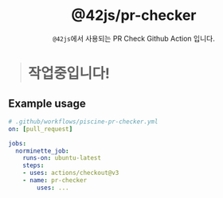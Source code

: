 <div align="center">
  <h1>@42js/pr-checker</h1>
  <p><code>@42js</code>에서 사용되는 PR Check Github Action 입니다.</p>
</div>

> # 작업중입니다!

## Example usage

```yaml
# .github/workflows/piscine-pr-checker.yml
on: [pull_request]

jobs:
  norminette_job:
    runs-on: ubuntu-latest
    steps:
    - uses: actions/checkout@v3
    - name: pr-checker
        uses: ...
```
